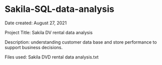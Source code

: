# Sakila-SQL-data-analysis
Date created: August 27, 2021

Project Title: Sakila DV rental data analysis

Description: understanding customer data base and store performance to support business decisions.

Files used: Sakila DVD rental data analysis.txt

